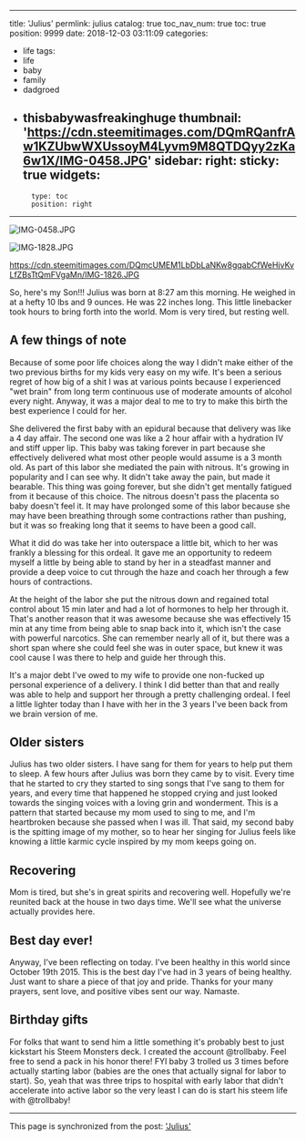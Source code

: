 
---
title: 'Julius'
permlink: julius
catalog: true
toc_nav_num: true
toc: true
position: 9999
date: 2018-12-03 03:11:09
categories:
- life
tags:
- life
- baby
- family
- dadgroed
- thisbabywasfreakinghuge
thumbnail: 'https://cdn.steemitimages.com/DQmRQanfrAw1KZUbwWXUssoyM4Lyvm9M8QTDQyy2zKa6w1X/IMG-0458.JPG'
sidebar:
    right:
        sticky: true
widgets:
    -
        type: toc
        position: right
---


![IMG-0458.JPG](https://cdn.steemitimages.com/DQmRQanfrAw1KZUbwWXUssoyM4Lyvm9M8QTDQyy2zKa6w1X/IMG-0458.JPG)

![IMG-1828.JPG](https://cdn.steemitimages.com/DQmb85fUWyTkMokowDVFY3EbQWM6hW8Dw5Kz2djMzyfZYu3/IMG-1828.JPG)


https://cdn.steemitimages.com/DQmcUMEM1LbDbLaNKw8gqabCfWeHjvKvLfZBsTtQmFVgaMn/IMG-1826.JPG

So, here's my Son!!!  Julius was born at 8:27 am this morning.  He weighed in at a hefty 10 lbs and 9 ounces.  He was 22 inches long.  This little linebacker took hours to bring forth into the world.  Mom is very tired, but resting well.

## A few things of note

Because of some poor life choices along the way I didn't make either of the two previous births for my kids very easy on my wife.  It's been a serious regret of how big of a shit I was at various points because I experienced "wet brain" from long term continuous use of moderate amounts of alcohol every night.  Anyway, it was a major deal to me to try to make this birth the best experience I could for her.

She delivered the first baby with an epidural because that delivery was like a 4 day affair.  The second one was like a 2 hour affair with a hydration IV and stiff upper lip.  This baby was taking forever in part because she effectively delivered what most other people would assume is a 3 month old.  As part of this labor she mediated the pain with nitrous.  It's growing in popularity and I can see why.  It didn't take away the pain, but made it bearable.  This thing was going forever, but she didn't get mentally fatigued from it because of this choice.  The nitrous doesn't pass the placenta so baby doesn't feel it.  It may have prolonged some of this labor because she may have been breathing through some contractions rather than pushing, but it was so freaking long that it seems to have been a good call.

What it did do was take her into outerspace a little bit, which to her was frankly a blessing for this ordeal.  It gave me an opportunity to redeem myself a little by being able to stand by her in a steadfast manner and provide a deep voice to cut through the haze and coach her through a few hours of contractions.

At the height of the labor she put the nitrous down and regained total control about 15 min later and had a lot of hormones to help her through it.  That's another reason that it was awesome because she was effectively 15 min at any time from being able to snap back into it, which isn't the case with powerful narcotics.  She can remember nearly all of it, but there was a short span where she could feel she was in outer space, but knew it was cool cause I was there to help and guide her through this.

It's a major debt I've owed to my wife to provide one non-fucked up personal experience of a delivery.  I think I did better than that and really was able to help and support her through a pretty challenging ordeal.  I feel a little lighter today than I have with her in the 3 years I've been back from we brain version of me.

## Older sisters

Julius has two older sisters.  I have sang for them for years to help put them to sleep.  A few hours after Julius was born they came by to visit.  Every time that he started to cry they started to sing songs that I've sang to them for years, and every time that happened he stopped crying and just looked towards the singing voices with a loving grin and wonderment.  This is a pattern that started because my mom used to sing to me, and I'm heartbroken because she passed when I was ill.  That said, my second baby is the spitting image of my mother, so to hear her singing for Julius feels like knowing a little karmic cycle inspired by my mom keeps going on.

## Recovering

Mom is tired, but she's in great spirits and recovering well.  Hopefully we're reunited back at the house in two days time.  We'll see what the universe actually provides here.

## Best day ever!

Anyway, I've been reflecting on today.  I've been healthy in this world since October 19th 2015.  This is the best day I've had in 3 years of being healthy.  Just want to share a piece of that joy and pride.  Thanks for your many prayers, sent love, and positive vibes sent our way.  Namaste.

## Birthday gifts

For folks that want to send him a little something it's probably best to just kickstart his Steem Monsters deck.  I created the account @trollbaby.  Feel free to send a pack in his honor there!  FYI baby 3 trolled us 3 times before actually starting labor (babies are the ones that actually signal for labor to start).  So, yeah that was three trips to hospital with early labor that didn't accelerate into active labor so the very least I can do is start his steem life with @trollbaby!

- - -

This page is synchronized from the post: ['Julius'](https://steemit.com/@aggroed/julius)
